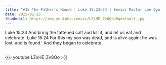 ```yaml
---
title: "#15 The Father’s House | Luke 15:23~24 | Senior Pastor Lee Gyu-Hyun "
date: 2023-01-13
thumbnail: https://img.youtube.com/vi/LZxHE_Zv8Qo/hqdefault.jpg
---
```

Luke 15:23 And bring the fattened calf and kill it, and let us eat and celebrate.
Luke 15:24 For this my son was dead, and is alive again; he was lost, and is found.’ And they began to celebrate.
## <!--more-->

{{< youtube LZxHE_Zv8Qo >}}
